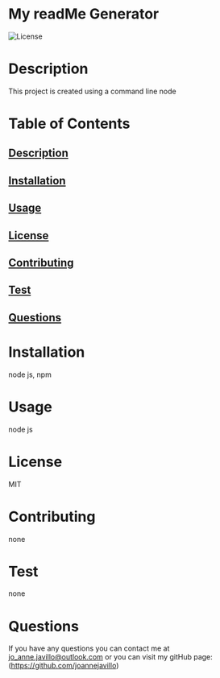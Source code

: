
# My readMe Generator
![License](https://img.shields.io/badge/License-MIT-purple)
# Description 
This project is created using a command line node
# Table of Contents 

  ## [Description](#description)
  ## [Installation](#installation)
  ## [Usage](#usage)
  ## [License](#license)
  ## [Contributing](#contributing)
  ## [Test](#tests)
  ## [Questions](#questions)
# Installation
node js, npm
# Usage 
node js
# License
MIT
# Contributing
none
# Test
none
# Questions

If you have any questions you can contact me at jo_anne.javillo@outlook.com or you can visit my gitHub page: (https://github.com/joannejavillo)
